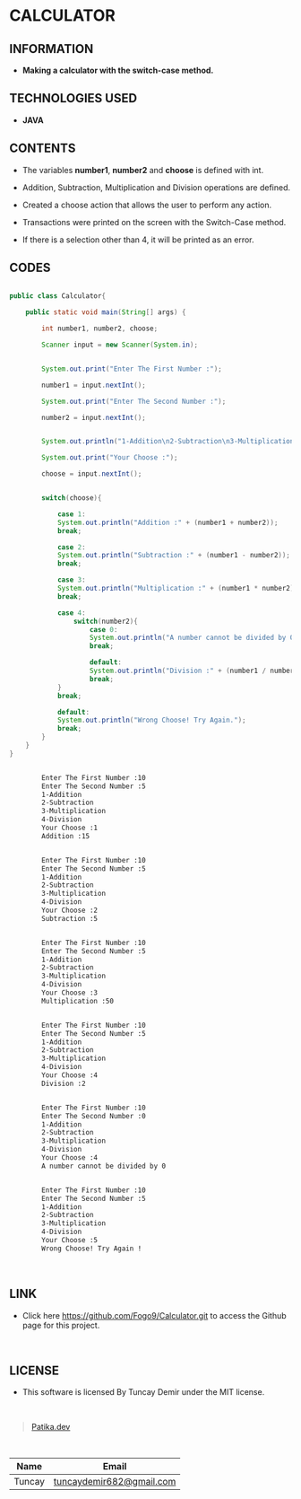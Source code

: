 # **CALCULATOR**

## INFORMATION

* **Making a calculator with the switch-case method.**

## TECHNOLOGIES USED

* **JAVA**

## CONTENTS

* The variables **number1**, **number2** and **choose** is defined with int.

* Addition, Subtraction, Multiplication and Division operations are defined.

* Created a choose action that allows the user to perform any action.

* Transactions were printed on the screen with the Switch-Case method.

* If there is a selection other than 4, it will be printed as an error.

## CODES

```Java

public class Calculator{

    public static void main(String[] args) {

        int number1, number2, choose;

        Scanner input = new Scanner(System.in);


```

```Java

        System.out.print("Enter The First Number :");

        number1 = input.nextInt();

        System.out.print("Enter The Second Number :");

        number2 = input.nextInt();


        System.out.println("1-Addition\n2-Subtraction\n3-Multiplication\n4-Division");

        System.out.print("Your Choose :");

        choose = input.nextInt();

```
```Java

        switch(choose){

            case 1:
            System.out.println("Addition :" + (number1 + number2));
            break;

            case 2:
            System.out.println("Subtraction :" + (number1 - number2));
            break;

            case 3:
            System.out.println("Multiplication :" + (number1 * number2));
            break;

            case 4:
                switch(number2){
                    case 0:
                    System.out.println("A number cannot be divided by 0");
                    break;

                    default:
                    System.out.println("Division :" + (number1 / number2));
                    break;
            }
            break;

            default:
            System.out.println("Wrong Choose! Try Again.");
            break;
        }
    }
}

```

```bash

        Enter The First Number :10
        Enter The Second Number :5
        1-Addition
        2-Subtraction
        3-Multiplication
        4-Division
        Your Choose :1
        Addition :15

```
```bash

        Enter The First Number :10
        Enter The Second Number :5
        1-Addition
        2-Subtraction
        3-Multiplication
        4-Division
        Your Choose :2
        Subtraction :5

```
```bash

        Enter The First Number :10
        Enter The Second Number :5
        1-Addition
        2-Subtraction
        3-Multiplication
        4-Division
        Your Choose :3
        Multiplication :50

```
```bash

        Enter The First Number :10
        Enter The Second Number :5
        1-Addition
        2-Subtraction
        3-Multiplication
        4-Division
        Your Choose :4
        Division :2

```
```bash

        Enter The First Number :10
        Enter The Second Number :0
        1-Addition
        2-Subtraction
        3-Multiplication
        4-Division
        Your Choose :4
        A number cannot be divided by 0

```
```bash

        Enter The First Number :10
        Enter The Second Number :5
        1-Addition
        2-Subtraction
        3-Multiplication
        4-Division
        Your Choose :5
        Wrong Choose! Try Again !

```
<br />

## LINK

* Click here https://github.com/Fogo9/Calculator.git to access the Github page for this project.

<br />

## LICENSE

* This software is licensed By Tuncay Demir under the MIT license.

<br />

>[Patika.dev](https://app.patika.dev/fogomurphy)

<br/>

| Name |  Email |
| ---- |  ----- |
| Tuncay | tuncaydemir682@gmail.com |
